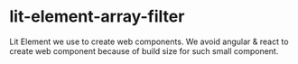 # lit-element-array-filter
Lit Element we use to create web components. We avoid angular &amp; react to create web component because of build size for such small component.

